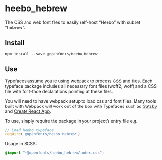 
# heebo_hebrew

The CSS and web font files to easily self-host “Heebo” with subset "hebrew".

## Install

`npm install --save @openfonts/heebo_hebrew`

## Use

Typefaces assume you’re using webpack to process CSS and files. Each typeface
package includes all necessary font files (woff2, woff) and a CSS file with
font-face declarations pointing at these files.

You will need to have webpack setup to load css and font files. Many tools built
with Webpack will work out of the box with Typefaces such as [Gatsby](https://github.com/gatsbyjs/gatsby)
and [Create React App](https://github.com/facebookincubator/create-react-app).

To use, simply require the package in your project’s entry file e.g.

```javascript
// Load Heebo typeface
require('@openfonts/heebo_hebrew')
```

Usage in SCSS:
```scss
@import "~@openfonts/heebo_hebrew/index.css";
```
